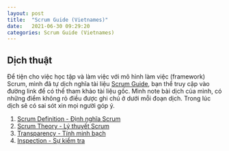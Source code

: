 ```yaml
---
layout: post
title:  "Scrum Guide (Vietnames)"
date:   2021-06-30 09:29:20
categories: Scrum Guide (Vietnames)
---
```

## Dịch thuật

Để tiện cho việc học tập và làm việc với mô hình làm việc (framework) Scrum, mình đã tự dịch nghĩa tài liệu [Scrum Guide](https://scrumguides.org/index.html), bạn thể truy cập vào đường link để có thể tham khảo tài liệu gốc. Mình note bài dịch của mình, có những điểm không rỏ điều được ghi chú ở dưới mỗi đoạn dịch. Trong lúc dịch sẽ có sai sót xin mọi người góp ý.

1. [Scrum Definition - Định nghĩa Scrum](/2021/Scrum-Definition/)
2. [Scrum Theory - Lý thuyết Scrum](/2021/Scrum-Theory/)
3. [Transparency - Tính minh bạch](/2021/Transparency)
4. [Inspection - Sự kiểm tra](/2021/Inspection)
